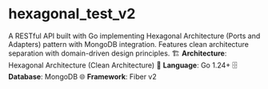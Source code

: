 # hexagonal_test_v2
A RESTful API built with Go implementing Hexagonal Architecture (Ports and Adapters) pattern with MongoDB integration. Features clean architecture separation with domain-driven design principles.  🏗️ **Architecture**: Hexagonal Architecture (Clean Architecture) 🔧 **Language**: Go 1.24+ 🗄️ **Database**: MongoDB 🌐 **Framework**: Fiber v2
